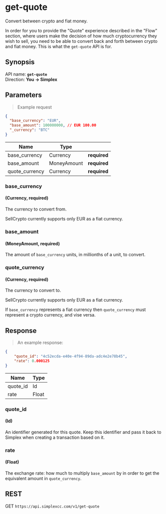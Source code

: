 # get-quote #

Convert between crypto and fiat money.

In order for you to provide the "Quote" experience described in the "Flow" section, where users make the decision of how much cryptocurrency they wish to sell, you need to be able to convert back and forth between crypto and fiat money. This is what the `get-quote` API is for.

## Synopsis ##

API name: **`get-quote`**  
Direction: **You &rarr; Simplex**

## Parameters ##

> Example request

```json
{
  "base_currency": "EUR",
  "base_amount": 100000000, // EUR 100.00
  "_currency": "BTC"
}
```

Name           | Type        |   |
-------------- | ----------- | - |
base_currency  | Currency    | **required**
base_amount    | MoneyAmount | **required**
quote_currency | Currency    | **required**

### base_currency ###
#### (Currency, **required**)

The currency to convert from.

<aside class="notice">
SellCrypto currently supports only EUR as a fiat currency.
</aside>

### base_amount ###
#### (MoneyAmount, **required**)

The amount of `base_currency` units, in millionths of a unit, to convert.

### quote_currency ###
#### (Currency, **required**)

The currency to convert to.

<aside class="notice">
SellCrypto currently supports only EUR as a fiat currency.
</aside>

If `base_currency` represents a fiat currency then `quote_currency` must represent a crypto currency, and vise versa.

## Response ##

> An example response:

```json
{
    "quote_id": "4c52ecda-e40e-4f94-89da-adc4e2e78b45",
    "rate": 0.000125
}
```

Name     | Type
-------- | ----
quote_id | Id
rate     | Float

### quote_id ###
#### (Id)

An identifier generated for this quote. Keep this identifier and pass it back to Simplex when creating a transaction based on it.

### rate ###
#### (Float)

The exchange rate: how much to multiply `base_amount` by in order to get the equivalent amount in `quote_currency`.

## REST ##

<span class="http-verb http-get">GET</span> `https://api.simplexcc.com/v1/get-quote`

[modeline]: # ( vim: set ts=2 sw=2 expandtab wrap linebreak: )
